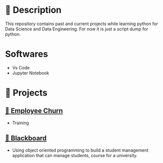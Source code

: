 # 📌 Description  
This repository contains past and current projects while learning python for Data Science and Data Engineering. For now it is just a script dump for python.

# Softwares
- Vs Code
- Jupyter Notebook

# 🚀 Projects
## [📂 Employee Churn](Predicting%Employee%Churn.ipynb)
- Training

## [📂 Blackboard](Blackboard.py)
- Using object oriented programming to build a student management application that can manage students, course for a university.

